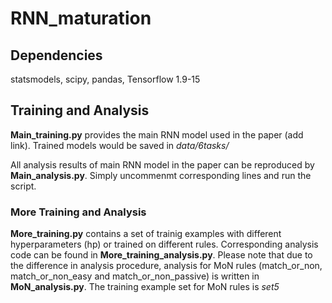 # RNN_maturation
## Dependencies

statsmodels, scipy, pandas, Tensorflow 1.9-15

## Training and Analysis

**Main_training.py** provides the main RNN model used in the paper (add link). Trained models would be saved in *data/6tasks/*

All analysis results of main RNN model in the paper can be reproduced by **Main_analysis.py**. Simply uncommenmt corresponding lines and run the script.  

### More Training and Analysis

**More_training.py** contains a set of trainig examples with different hyperparameters (hp) or trained on different rules. Corresponding analysis code can be found in **More_training_analysis.py**. Please note that due to the difference in analysis procedure, analysis for MoN rules (match_or_non, match_or_non_easy and match_or_non_passive) is written in **MoN_analysis.py**. The training example set for MoN rules is *set5*
